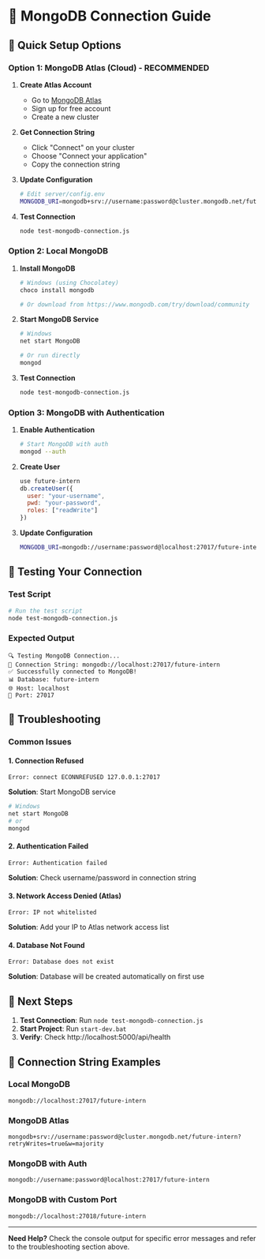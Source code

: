 # 🔗 MongoDB Connection Guide

## 🎯 Quick Setup Options

### Option 1: MongoDB Atlas (Cloud) - **RECOMMENDED**

1. **Create Atlas Account**
   - Go to [MongoDB Atlas](https://www.mongodb.com/atlas)
   - Sign up for free account
   - Create a new cluster

2. **Get Connection String**
   - Click "Connect" on your cluster
   - Choose "Connect your application"
   - Copy the connection string

3. **Update Configuration**
   ```bash
   # Edit server/config.env
   MONGODB_URI=mongodb+srv://username:password@cluster.mongodb.net/future-intern?retryWrites=true&w=majority
   ```

4. **Test Connection**
   ```bash
   node test-mongodb-connection.js
   ```

### Option 2: Local MongoDB

1. **Install MongoDB**
   ```bash
   # Windows (using Chocolatey)
   choco install mongodb
   
   # Or download from https://www.mongodb.com/try/download/community
   ```

2. **Start MongoDB Service**
   ```bash
   # Windows
   net start MongoDB
   
   # Or run directly
   mongod
   ```

3. **Test Connection**
   ```bash
   node test-mongodb-connection.js
   ```

### Option 3: MongoDB with Authentication

1. **Enable Authentication**
   ```bash
   # Start MongoDB with auth
   mongod --auth
   ```

2. **Create User**
   ```javascript
   use future-intern
   db.createUser({
     user: "your-username",
     pwd: "your-password",
     roles: ["readWrite"]
   })
   ```

3. **Update Configuration**
   ```bash
   MONGODB_URI=mongodb://username:password@localhost:27017/future-intern
   ```

## 🧪 Testing Your Connection

### Test Script
```bash
# Run the test script
node test-mongodb-connection.js
```

### Expected Output
```
🔍 Testing MongoDB Connection...
📡 Connection String: mongodb://localhost:27017/future-intern
✅ Successfully connected to MongoDB!
📊 Database: future-intern
🌐 Host: localhost
🔌 Port: 27017
```

## 🔧 Troubleshooting

### Common Issues

#### 1. Connection Refused
```
Error: connect ECONNREFUSED 127.0.0.1:27017
```
**Solution**: Start MongoDB service
```bash
# Windows
net start MongoDB
# or
mongod
```

#### 2. Authentication Failed
```
Error: Authentication failed
```
**Solution**: Check username/password in connection string

#### 3. Network Access Denied (Atlas)
```
Error: IP not whitelisted
```
**Solution**: Add your IP to Atlas network access list

#### 4. Database Not Found
```
Error: Database does not exist
```
**Solution**: Database will be created automatically on first use

## 🚀 Next Steps

1. **Test Connection**: Run `node test-mongodb-connection.js`
2. **Start Project**: Run `start-dev.bat`
3. **Verify**: Check http://localhost:5000/api/health

## 📝 Connection String Examples

### Local MongoDB
```
mongodb://localhost:27017/future-intern
```

### MongoDB Atlas
```
mongodb+srv://username:password@cluster.mongodb.net/future-intern?retryWrites=true&w=majority
```

### MongoDB with Auth
```
mongodb://username:password@localhost:27017/future-intern
```

### MongoDB with Custom Port
```
mongodb://localhost:27018/future-intern
```

---

**Need Help?** Check the console output for specific error messages and refer to the troubleshooting section above.
